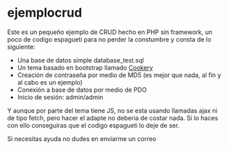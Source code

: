 # ejemplocrud
Este es un pequeño ejemplo de CRUD hecho en PHP sin framework, un poco de codigo espagueti para no perder la constumbre y consta de lo siguiente:

* Una base de datos simple database_test.sql
* Un tema basado en bootstrap llamado [Cookery](https://w3layouts.com/cookery-food-category-flat-bootstrap-responsive-web-template/)
* Creación de contraseña por medio de MD5 (es mejor que nada, al fin y al cabo es un ejemplo)
* Conexión a base de datos por medio de PDO
* Inicio de sesión: admin/admin

Y aunque por parte del tema tiene JS, no se esta usando llamadas ajax ni de tipo fetch, pero hacer el adapte no deberia de costar nada. Si lo haces con ello conseguiras que el codigo espagueti lo deje de ser.

Si necesitas ayuda no dudes en enviarme un correo
